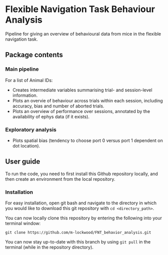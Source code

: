 # Flexible Navigation Task Behaviour Analysis

Pipeline for giving an overview of behavioural data from mice in the flexible navigation task.

## Package contents

### Main pipeline
For a list of Animal IDs:
* Creates intermediate variables summarising trial- and session-level information.
* Plots an overvie of behaviour across trials within each session, including accuracy, bias and number of aborted trials.
* Plots an overview of performance over sessions, annotated by the availability of ephys data (if it exists).

### Exploratory analysis
* Plots spatial bias (tendency to choose port 0 versus port 1 dependent on dot location).

## User guide

To run the code, you need to first install this Github repository locally, and then create an environment from the local repository.

### Installation

For easy installation, open git bash and navigate to the directory in which you would like to download this git repository with ```cd <directory_path>```. 

You can now locally clone this repository by entering the following into your terminal window:
```
git clone https://github.com/m-lockwood/FNT_behavior_analysis.git
```

You can now stay up-to-date with this branch by using ```git pull``` in the terminal (while in the repository directory).
